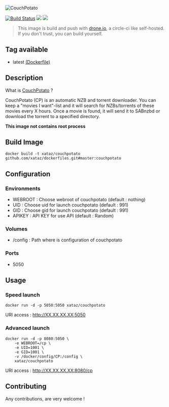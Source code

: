 ![CouchPotato](http://couchpota.to/media/images/full.png)

[![Build Status](https://drone.xataz.net/api/badges/xataz/docker-couchpotato/status.svg)](https://drone.xataz.net/xataz/docker-couchpotato)
[![](https://images.microbadger.com/badges/image/xataz/couchpotato.svg)](https://microbadger.com/images/xataz/couchpotato "Get your own image badge on microbadger.com")
[![](https://images.microbadger.com/badges/version/xataz/couchpotato.svg)](https://microbadger.com/images/xataz/couchpotato "Get your own version badge on microbadger.com")

> This image is build and push with [drone.io](https://github.com/drone/drone), a circle-ci like self-hosted.
> If you don't trust, you can build yourself.

## Tag available
* latest [(Dockerfile)](https://github.com/xataz/docker-couchpotato)

## Description
What is [CouchPotato](https://github.com/RuudBurger/CouchPotatoServer) ?

CouchPotato (CP) is an automatic NZB and torrent downloader. You can keep a "movies I want"-list and it will search for NZBs/torrents of these movies every X hours. Once a movie is found, it will send it to SABnzbd or download the torrent to a specified directory.

**This image not contains root process**

## Build Image

```shell
docker build -t xataz/couchpotato github.com/xataz/dockerfiles.git#master:couchpotato
```

## Configuration
### Environments
* WEBROOT : Choose webroot of couchpotato (default : nothing)
* UID : Choose uid for launch couchpotato (default : 991)
* GID : Choose gid for launch couchpotato (default : 991)
* APIKEY : API KEY for use API (default : Random)

### Volumes
* /config : Path where is configuration of couchpotato

### Ports
* 5050

## Usage
### Speed launch
```shell
docker run -d -p 5050:5050 xataz/couchpotato
```
URI access : http://XX.XX.XX.XX:5050

### Advanced launch
```shell
docker run -d -p 8080:5050 \
	-e WEBROOT=/cp \
	-e UID=1001 \
	-e GID=1001 \
	-v /docker/config/CP:/config \
	xataz/couchpotato
```
URI access : http://XX.XX.XX.XX:8080/cp

## Contributing
Any contributions, are very welcome !